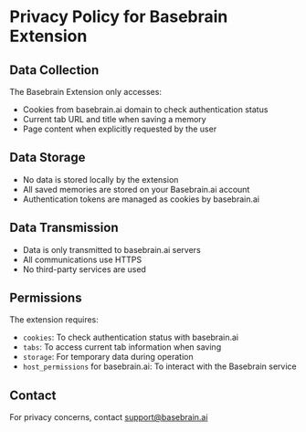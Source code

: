 # Privacy Policy for Basebrain Extension

## Data Collection

The Basebrain Extension only accesses:
- Cookies from basebrain.ai domain to check authentication status
- Current tab URL and title when saving a memory
- Page content when explicitly requested by the user

## Data Storage

- No data is stored locally by the extension
- All saved memories are stored on your Basebrain.ai account
- Authentication tokens are managed as cookies by basebrain.ai

## Data Transmission

- Data is only transmitted to basebrain.ai servers
- All communications use HTTPS
- No third-party services are used

## Permissions

The extension requires:
- `cookies`: To check authentication status with basebrain.ai
- `tabs`: To access current tab information when saving
- `storage`: For temporary data during operation
- `host_permissions` for basebrain.ai: To interact with the Basebrain service

## Contact

For privacy concerns, contact support@basebrain.ai